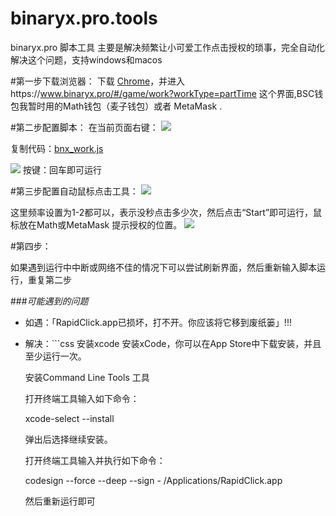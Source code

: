 

# binaryx.pro.tools
binaryx.pro 脚本工具
主要是解决频繁让小可爱工作点击授权的琐事，完全自动化解决这个问题，支持windows和macos

#第一步下载浏览器：
下载 [Chrome](https://www.google.com/intl/zh-CN/chrome/ "Chrome")，并进入https://www.binaryx.pro/#/game/work?workType=partTime 这个界面,BSC钱包我暂时用的Math钱包（麦子钱包）或者 MetaMask .

#第二步配置脚本：
在当前页面右键：
[![](https://cdn.iosre.com/uploads/default/original/2X/a/a75de11c47f9e40d456fc0b0a9ec0e3a9ce9513e.jpeg)]()

复制代码：[bnx_work.js](https://github.com/coin123io/binaryx.pro.tools/blob/main/bnx_work.js "bnx_work.js")


![](https://cdn.iosre.com/uploads/default/original/2X/4/48591a9e9a142c5ce22df066ce16439ed5620c0e.jpeg)
按键：回车即可运行

#第三步配置自动鼠标点击工具：
![](https://cdn.iosre.com/uploads/default/original/2X/d/de5ba2884360b997917831efee21840d96266cfd.jpeg)

这里频率设置为1-2都可以，表示没秒点击多少次，然后点击“Start”即可运行，鼠标放在Math或MetaMask 提示授权的位置。
![](https://cdn.iosre.com/uploads/default/original/2X/9/95945a03435a2f8345200f26d8acf7da3d409600.png)


#第四步：

如果遇到运行中中断或网络不佳的情况下可以尝试刷新界面，然后重新输入脚本运行，重复第二步



###*可能遇到的问题*
- 如遇：「RapidClick.app已损坏，打不开。你应该将它移到废纸篓」!!!
- 解决：```css
安装xcode
    安装xCode，你可以在App Store中下载安装，并且至少运行一次。
	
    安装Command Line Tools 工具
	
    打开终端工具输入如下命令：
	
    xcode-select --install
	
    弹出后选择继续安装。
	
	打开终端工具输入并执行如下命令：
	
	codesign --force --deep --sign - /Applications/RapidClick.app
	
	然后重新运行即可
```









 

